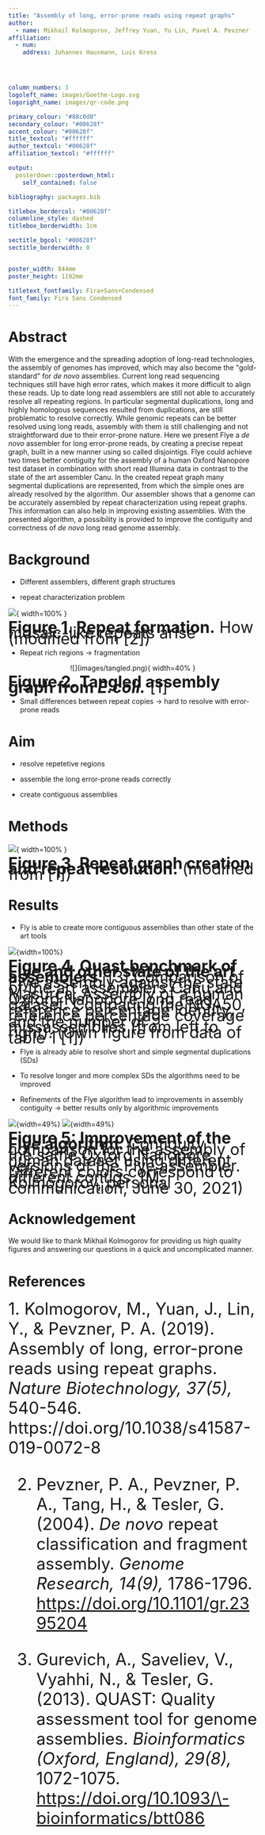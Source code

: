 ```yaml
---
title: "Assembly of long, error-prone reads using repeat graphs"
author:
  - name: Mikhail Kolmogorov, Jeffrey Yuan, Yu Lin, Pavel A. Pevzner
affiliation:
  - num: 
    address: Johannes Hausmann, Luis Kress




column_numbers: 3
logoleft_name: images/Goethe-Logo.svg
logoright_name: images/qr-code.png

primary_colour: "#88c0d0"
secondary_colour: "#00628f"
accent_colour: "#00628f"
title_textcol: "#ffffff"
author_textcol: "#00628f"
affiliation_textcol: "#ffffff"

output: 
  posterdown::posterdown_html:
    self_contained: false

bibliography: packages.bib

titlebox_bordercol: "#00628f"
columnline_style: dashed
titlebox_borderwidth: 1cm

sectitle_bgcol: "#00628f"
sectitle_borderwidth: 0


poster_width: 844mm
poster_height: 1192mm

titletext_fontfamily: Fira+Sans+Condensed
font_family: Fira Sans Condensed
---
```

# Abstract

With the emergence and the spreading adoption of long-read technologies, the assembly
of genomes has improved, which may also become the "gold-standard" for <i>de novo</i> assemblies. Current long read sequencing techniques still have high error rates, which makes it more difficult to align these reads. Up to date long read assemblers are still not able to accurately resolve all repeating regions. In particular segmental duplications, long and highly homologous sequences resulted from duplications, are still problematic to resolve correctly. While genomic repeats can be better resolved using long reads, assembly with them is still challenging and not straightforward due to their error-prone nature. Here we present Flye a <i>de novo</i> assembler for long error-prone reads, by creating a precise repeat graph, built in a new manner using so called disjointigs. Flye could achieve two times better contiguity for the assembly of a human Oxford Nanopore test dataset in combination with short read Illumina data in contrast to the state of the art assembler Canu. In the created repeat graph many segmental duplications are represented, from which the simple ones are already resolved by the algorithm. Our assembler shows that a genome can be accurately assembled by repeat characterization using repeat graphs. This information can also help in improving existing assemblies. With the presented algorithm, a
possibility is provided to improve the contiguity and correctness of <i>de novo</i> long read genome assembly.


# Background

* Different assemblers, different graph structures


* repeat characterization problem

![](images/sd.png){ width=100% }
<p style="line-height: 80%">
<font size="6">
<b>Figure 1. Repeat formation.</b> How mosaic-like repeats arise (modified from [2])
</font>
</p>


* Repeat rich regions $\rightarrow$ fragmentation

<p align="center">
![](images/tangled.png){ width=40% }
</p>
<p style="line-height: 80%; ">
<font size="6">
<b>Figure 2. Tangled assembly graph from <i>E.coli.</i></b> [1]
</font>
</p>


* Small differences between repeat copies → hard to resolve with error-prone reads


# Aim
    
* resolve repetetive regions

* assemble the long error-prone reads correctly

* create contiguous assemblies


# Methods

![](images/figure_poster.svg){ width=100% }
<p style="line-height: 80%; ">
<font size="6">
<b>Figure 3. Repeat graph creation and repeat resolution.</b> (modified from [1])
</font>
</p>


# Results

* Fly is able to create more contiguous assemblies than other state of the art tools


![](images/results_HUMAN.png){width=100%}
<p style="line-height: 80%">
<font size="6">
<b>Figure 4. Quast benchmark of Flye and other state of the art assemblers.</b> [3] Comparison of Flye assembly against the state of the art assemblers Canu and Masurca. Assembly of a human Oxford Nanopore long read dataset. Comparing the NGA50, reference percentage identity, reference percentage coverage and the number of missassemblies (from left to right). (Own figure from data of table 1 [1]) 
</font>
</p>

* Flye is already able to resolve short and simple segmental duplications (SDs) 

* To resolve longer and more complex SDs the algorithms need to be improved  

* Refinements of the Flye algorithm lead to improvements in assembly contiguity $\rightarrow$ better results only by algorithmic improvements

![](images/contiguity18.png){width=49%}
![](images/contiguity20.png){width=49%}
<p style="line-height: 80%">
<font size="6">
<b>Figure 5: Improvement of the Flye algorithm.</b> Contiguity comparison for the assembly of the same Oxford Nanopore human dataset using different versions of the Flye assembler. Different colors correspond to different contigs. (M. Kolmogorov, personal communication, June 30, 2021)
</font>
</p>

# Acknowledgement

We would like to thank Mikhail Kolmogorov for providing us high quality figures and answering our questions in a quick and uncomplicated manner.



# References

<div style="font-size:25pt;">
1. Kolmogorov, M., Yuan, J., Lin, Y., & Pevzner, P. A. (2019). Assembly of long, error-prone reads using repeat graphs. <i>Nature Biotechnology, 37(5),</i> 540-546. https://doi.org/10.1038/s41587-019-0072-8

2. Pevzner, P. A., Pevzner, P. A., Tang, H., & Tesler, G. (2004). <i>De novo</i> repeat classification and fragment assembly. <i>Genome Research, 14(9),</i> 1786-1796. https://doi.org/10.1101/gr.2395204

3. Gurevich, A., Saveliev, V., Vyahhi, N., & Tesler, G. (2013). QUAST: Quality assessment tool for genome assemblies. <i>Bioinformatics (Oxford, England), 29(8),</i> 1072-1075. https://doi.org/10.1093/\-bioinformatics/btt086
</div>